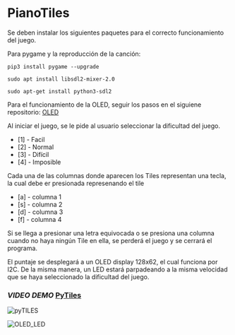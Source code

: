 # PianoTiles

Se deben instalar los siguientes paquetes para el correcto funcionamiento del juego.

Para pygame y la reproducción de la canción:
```
pip3 install pygame --upgrade

sudo apt install libsdl2-mixer-2.0

sudo apt-get install python3-sdl2
```

Para el funcionamiento de la OLED, seguir los pasos en el siguiene repositorio: [OLED](https://github.com/selfbg/pyMOD-OLED)

Al iniciar el juego, se le pide al usuario seleccionar la dificultad del juego. 
* [1] - Facil
* [2] - Normal
* [3] - Difícil
* [4] - Imposible

Cada una de las columnas donde aparecen los Tiles representan una tecla, la cual debe er presionada represenando el tile
* [a] - columna 1
* [s] - columna 2
* [d] - columna 3
* [f] - columna 4

Si se llega a presionar una letra equivocada o se presiona una columna cuando no haya ningún Tile en ella, se perderá el juego y se cerrará el programa.

El puntaje se desplegará a un OLED display 128x62, el cual funciona por I2C. De la misma manera, un LED estará parpadeando a la misma velocidad que se haya seleccionado la dificultad del juego.

### _VIDEO DEMO_ [PyTiles](https://youtu.be/mjjx0b9AaOU)

![pyTILES](https://user-images.githubusercontent.com/70683976/120878150-26a89400-c580-11eb-8ae9-b24986b29e4a.png)

![OLED_LED](https://user-images.githubusercontent.com/70683976/120878548-db43b500-c582-11eb-80eb-77deeb0b1b3e.jpg)

